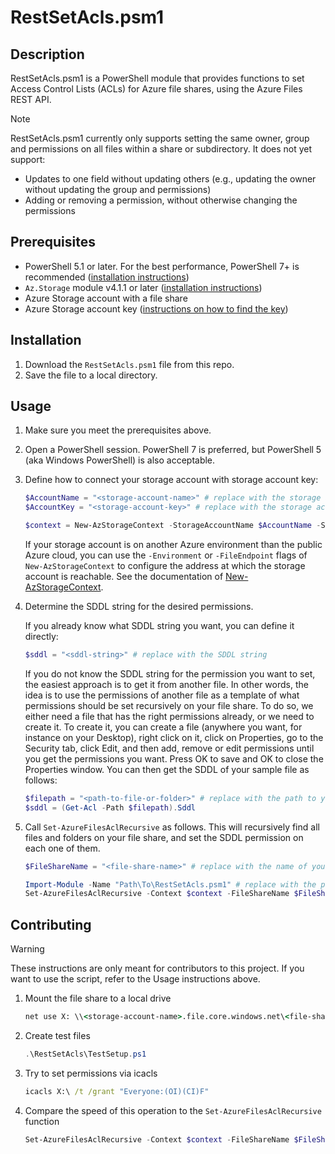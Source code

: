 # RestSetAcls.psm1

## Description

RestSetAcls.psm1 is a PowerShell module that provides functions to set Access Control Lists (ACLs) for Azure file shares, using the Azure Files REST API.

> [!NOTE]  
> RestSetAcls.psm1 currently only supports setting the same owner, group and permissions on all files within a share or subdirectory.
> It does not yet support:
>
> - Updates to one field without updating others (e.g., updating the owner without updating the group and permissions)
> - Adding or removing a permission, without otherwise changing the permissions

## Prerequisites

- PowerShell 5.1 or later. For the best performance, PowerShell 7+ is recommended ([installation instructions](https://learn.microsoft.com/en-us/powershell/scripting/install/installing-powershell))
- `Az.Storage` module v4.1.1 or later ([installation instructions](https://learn.microsoft.com/en-us/powershell/azure/install-azure-powershell))
- Azure Storage account with a file share
- Azure Storage account key ([instructions on how to find the key](https://learn.microsoft.com/en-us/azure/storage/common/storage-account-keys-manage?tabs=azure-portal#view-account-access-keys))

## Installation

1. Download the `RestSetAcls.psm1` file from this repo.
1. Save the file to a local directory.

## Usage

1. Make sure you meet the prerequisites above.
1. Open a PowerShell session. PowerShell 7 is preferred, but PowerShell 5 (aka Windows PowerShell) is also acceptable.
1. Define how to connect your storage account with storage account key:

   ```powershell
   $AccountName = "<storage-account-name>" # replace with the storage account name
   $AccountKey = "<storage-account-key>" # replace with the storage account key

   $context = New-AzStorageContext -StorageAccountName $AccountName -StorageAccountKey $AccountKey
   ```

   If your storage account is on another Azure environment than the public Azure cloud, you can use the `-Environment` or `-FileEndpoint` flags of `New-AzStorageContext` to configure the address at which the storage account is reachable. See the documentation of [New-AzStorageContext](https://learn.microsoft.com/en-us/powershell/module/az.storage/new-azstoragecontext).
   
1. Determine the SDDL string for the desired permissions.

   If you already know what SDDL string you want, you can define it directly:

   ```powershell
   $sddl = "<sddl-string>" # replace with the SDDL string
   ```

   If you do not know the SDDL string for the permission you want to set, the easiest approach is to get it from another file. In other words, the idea is to use the permissions of another file as a template of what permissions should be set recursively on your file share. To do so, we either need a file that has the right permissions already, or we need to create it. To create it, you can create a file (anywhere you want, for instance on your Desktop), right click on it, click on Properties, go to the Security tab, click Edit, and then add, remove or edit permissions until you get the permissions you want. Press OK to save and OK to close the Properties window. You can then get the SDDL of your sample file as follows:

   ```powershell
   $filepath = "<path-to-file-or-folder>" # replace with the path to your file or folder
   $sddl = (Get-Acl -Path $filepath).Sddl
   ```
   
1. Call `Set-AzureFilesAclRecursive` as follows. This will recursively find all files and folders on your file share, and set the SDDL permission on each one of them.

   ```powershell
   $FileShareName = "<file-share-name>" # replace with the name of your file share
   
   Import-Module -Name "Path\To\RestSetAcls.psm1" # replace with the path to the downloaded RestSetAcls.psm1 file
   Set-AzureFilesAclRecursive -Context $context -FileShareName $FileShareName -FilePath "/" -SddlPermission $sddl
   ```

## Contributing

> [!WARNING]
> These instructions are only meant for contributors to this project.
> If you want to use the script, refer to the Usage instructions above.

1. Mount the file share to a local drive

   ```cmd
   net use X: \\<storage-account-name>.file.core.windows.net\<file-share-name> /u:<storage-account-name> <storage-account-key>
   ```

2. Create test files

    ```powershell
    .\RestSetAcls\TestSetup.ps1
    ```

3. Try to set permissions via icacls

    ```cmd
    icacls X:\ /t /grant "Everyone:(OI)(CI)F"
    ```

4. Compare the speed of this operation to the `Set-AzureFilesAclRecursive` function

    ```powershell
    Set-AzureFilesAclRecursive -Context $context -FileShareName $FileShareName -FilePath "/" -SddlPermission $sddl
    ```
